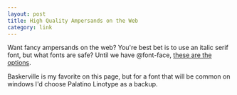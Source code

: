 ```yaml
---
layout: post
title: High Quality Ampersands on the Web
category: link
---
```


Want fancy ampersands on the web? You're best bet is to use an italic serif font, but what fonts are safe? Until we have @font-face, [these are the options](http://www.simplebits.com/notebook/2008/08/14/ampersands.html).

Baskerville is my favorite on this page, but for a font that will be common on windows I'd choose Palatino Linotype as a backup.
